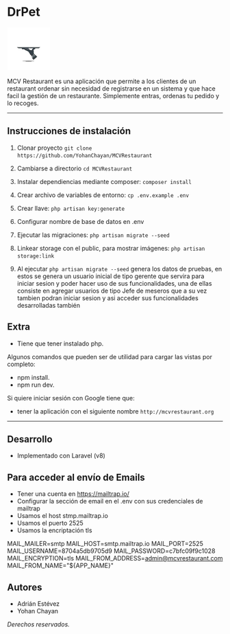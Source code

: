 # DrPet 

![](public/img/Dashboard-M.png)

MCV Restaurant es una aplicación que permite a los clientes de un restaurant ordenar sin necesidad de registrarse en un sistema y que hace facil la gestión de un restaurante. Simplemente entras, ordenas tu pedido y lo recoges.

---
## Instrucciones de instalación 

1. Clonar proyecto `git clone https://github.com/YohanChayan/MCVRestaurant`
2. Cambiarse a directorio `cd MCVRestaurant` 
3. Instalar dependiencias mediante composer: `composer install`
4. Crear archivo de variables de entorno: `cp .env.example .env`
5. Crear llave: `php artisan key:generate`
6. Configurar nombre de base de datos en .env
7. Ejecutar las migraciones: `php artisan migrate --seed`
8. Linkear storage con el public, para mostrar imágenes: `php artisan storage:link`  

9. Al ejecutar `php artisan migrate --seed` genera los datos de pruebas, en estos se genera un usuario inicial de tipo gerente que servira para iniciar sesion y poder hacer uso de sus funcionalidades, una de ellas consiste en agregar usuarios de tipo Jefe de meseros que a su vez tambien podran iniciar sesion y asi acceder sus funcionalidades desarrolladas también


## Extra

- Tiene que tener instalado php.

Algunos comandos que pueden ser de utilidad para cargar las vistas por completo:
- npm install.
- npm run dev.

Si quiere iniciar sesión con Google tiene que:
- tener la aplicación con el siguiente nombre `http://mcvrestaurant.org`




---

## Desarrollo
- Implementado con Laravel (v8)

## Para acceder al envío de Emails
- Tener una cuenta en https://mailtrap.io/
- Configurar la sección de email en el .env con sus credenciales de mailtrap
- Usamos el host stmp.mailtrap.io
- Usamos el puerto 2525
- Usamos la encriptación tls

MAIL_MAILER=smtp
MAIL_HOST=smtp.mailtrap.io
MAIL_PORT=2525
MAIL_USERNAME=8704a5db9705d9
MAIL_PASSWORD=c7bfc09f9c1028
MAIL_ENCRYPTION=tls
MAIL_FROM_ADDRESS=admin@mcvrestaurant.com
MAIL_FROM_NAME="${APP_NAME}"

## Autores
- Adrián Estévez
- Yohan Chayan   

*Derechos reservados.*

